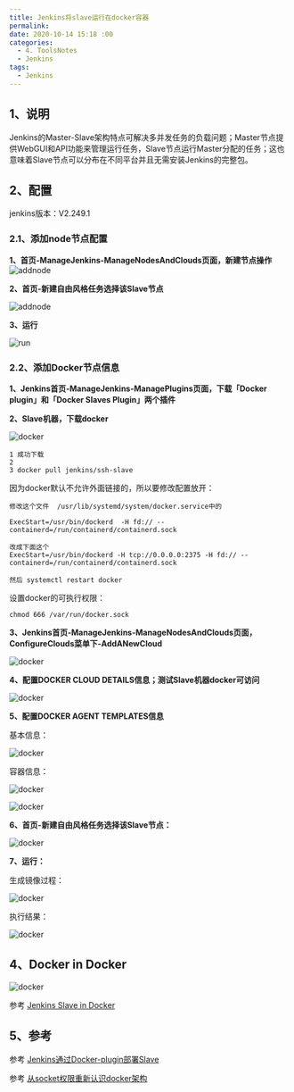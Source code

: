 ```yaml
---
title: Jenkins将slave运行在docker容器
permalink: 
date: 2020-10-14 15:18 :00
categories:
  - 4. ToolsNotes
  - Jenkins
tags:
  - Jenkins
---
```


## 1、说明

Jenkins的Master-Slave架构特点可解决多并发任务的负载问题；Master节点提供WebGUI和API功能来管理运行任务，Slave节点运行Master分配的任务；这也意味着Slave节点可以分布在不同平台并且无需安装Jenkins的完整包。

## 2、配置

jenkins版本：V2.249.1

### 2.1、添加node节点配置

**1、首页-ManageJenkins-ManageNodesAndClouds页面，新建节点操作**
![addnode](/images/20201214-3.png)

**2、首页-新建自由风格任务选择该Slave节点**

![addnode](/images/20201214-4.png)

**3、运行**

![run](/images/20201214-5.png)

### 2.2、添加Docker节点信息

**1、Jenkins首页-ManageJenkins-ManagePlugins页面，下载「Docker plugin」和「Docker Slaves Plugin」两个插件**

**2、Slave机器，下载docker**

![docker](/images/20201214-6.png)

```shell
1 成功下载
2 
3 docker pull jenkins/ssh-slave
```

因为docker默认不允许外面链接的，所以要修改配置放开：

```shell
修改这个文件  /usr/lib/systemd/system/docker.service中的

ExecStart=/usr/bin/dockerd  -H fd:// --containerd=/run/containerd/containerd.sock

改成下面这个
ExecStart=/usr/bin/dockerd -H tcp://0.0.0.0:2375 -H fd:// --containerd=/run/containerd/containerd.sock

然后 systemctl restart docker
```

设置docker的可执行权限：

```shell
chmod 666 /var/run/docker.sock
```

**3、Jenkins首页-ManageJenkins-ManageNodesAndClouds页面，ConfigureClouds菜单下-AddANewCloud**

![docker](/images/20201214-7.png)

**4、配置DOCKER CLOUD DETAILS信息；测试Slave机器docker可访问**

![docker](/images/20201214-8.png)

 **5、配置DOCKER AGENT TEMPLATES信息**

基本信息：

![docker](/images/20201214-9.png)

容器信息：

![docker](/images/20201214-10.png)

![docker](/images/20201214-11.png)

**6、首页-新建自由风格任务选择该Slave节点：**

![docker](/images/20201214-12.png)

**7、运行：**

生成镜像过程：

![docker](/images/20201214-13.png)

执行结果：

![docker](/images/20201214-14.png)

## 4、Docker in Docker 

![docker](/images/20201214-15.png)

参考 [Jenkins Slave in Docker](https://blog.csdn.net/qq_31977125/article/details/104000507)

## 5、参考

参考 [Jenkins通过Docker-plugin部署Slave](https://blog.csdn.net/qq_31977125/article/details/82999872)

参考 [从socket权限重新认识docker架构](https://blog.csdn.net/yanggd1987/article/details/105112939)